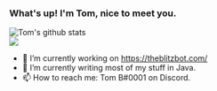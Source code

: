 ### What's up! I'm Tom, nice to meet you.

![Tom's github stats](https://github-readme-stats.vercel.app/api?username=HardstylesDev&show_icons=true&theme=prussian)
<br>
<img align="center" src="https://github-readme-stats.vercel.app/api/top-langs/?username=HardstylesDev&theme=prussian" /> 

- 🔭 I’m currently working on https://theblitzbot.com/
- 🌱 I’m currently writing most of my stuff in Java.
- 📫 How to reach me: Tom B#0001 on Discord.

